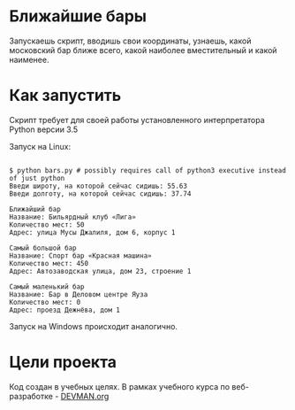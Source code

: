 # Ближайшие бары

Запускаешь скрипт, вводишь свои координаты, узнаешь, какой московский бар ближе всего, какой наиболее вместительный и какой наименее.

# Как запустить

Скрипт требует для своей работы установленного интерпретатора Python версии 3.5

Запуск на Linux:

```#!bash

$ python bars.py # possibly requires call of python3 executive instead of just python
Введи широту, на которой сейчас сидишь: 55.63
Введи долготу, на которой сейчас сидишь: 37.74

Ближайший бар
Название: Бильярдный клуб «Лига»
Количество мест: 50
Адрес: улица Мусы Джалиля, дом 6, корпус 1

Самый большой бар
Название: Спорт бар «Красная машина»
Количество мест: 450
Адрес: Автозаводская улица, дом 23, строение 1

Самый маленький бар
Название: Бар в Деловом центре Яуза
Количество мест: 0
Адрес: проезд Дежнёва, дом 1

```

Запуск на Windows происходит аналогично.

# Цели проекта

Код создан в учебных целях. В рамках учебного курса по веб-разработке - [DEVMAN.org](https://devman.org)
